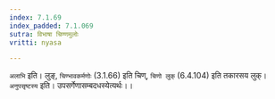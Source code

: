 ```yaml
---
index: 7.1.69
index_padded: 7.1.069
sutra: विभाषा चिण्णमुलोः
vritti: nyasa

---
```

`अलाभि` इति। लुङ्, `चिण्भावकर्मणोः` (3.1.66) इति चिण्, `चिणो लुक्` (6.4.104) इति तकारसय लुक्।
`अनुपसृष्टस्य` इति। उपसर्गेणासम्बदधस्येत्यर्थः।।